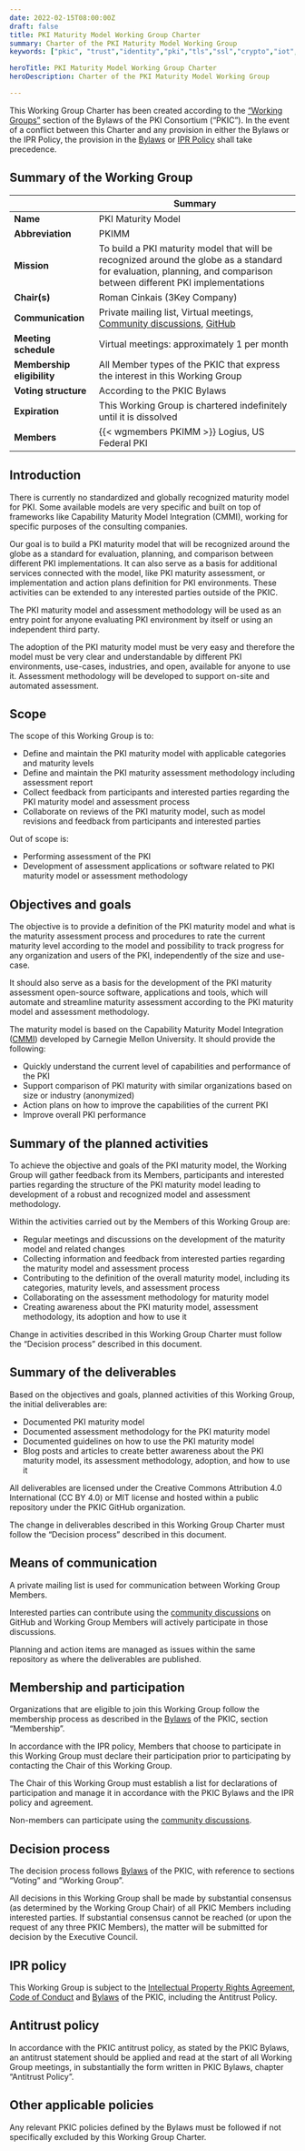 ```yaml
---
date: 2022-02-15T08:00:00Z
draft: false
title: PKI Maturity Model Working Group Charter
summary: Charter of the PKI Maturity Model Working Group
keywords: ["pkic", "trust","identity","pki","tls","ssl","crypto","iot","devices", "consortium"]

heroTitle: PKI Maturity Model Working Group Charter
heroDescription: Charter of the PKI Maturity Model Working Group

---
```


This Working Group Charter has been created according to the [“Working Groups”](/bylaws/#9-working-groups) section of the Bylaws of the PKI Consortium (“PKIC”). In the event of a conflict between this Charter and any provision in either the Bylaws or the IPR Policy, the provision in the [Bylaws](/bylaws/) or [IPR Policy](/ipr/) shall take precedence.

## Summary of the Working Group

| | Summary |
|-|-|
| **Name** |  PKI Maturity Model |
| **Abbreviation** | PKIMM |
| **Mission** | To build a PKI maturity model that will be recognized around the globe as a standard for evaluation, planning, and comparison between different PKI implementations |
| **Chair(s)** | Roman Cinkais (3Key Company) |
| **Communication** | Private mailing list, Virtual meetings, [Community discussions](https://github.com/pkic/community/discussions/categories/pki-maturity-model-pkimm), [GitHub](https://github.com/pkic/pkimm) |
| **Meeting schedule** | Virtual meetings: approximately 1 per month |
| **Membership eligibility** | All Member types of the PKIC that express the interest in this Working Group |
| **Voting structure** | According to the PKIC Bylaws |
| **Expiration** | This Working Group is chartered indefinitely until it is dissolved |
| **Members** | {{< wgmembers PKIMM >}} Logius, US Federal PKI |

## Introduction

There is currently no standardized and globally recognized maturity model for PKI. Some available models are very specific and built on top of frameworks like Capability Maturity Model Integration (CMMI), working for specific purposes of the consulting companies.

Our goal is to build a PKI maturity model that will be recognized around the globe as a standard for evaluation, planning, and comparison between different PKI implementations. It can also serve as a basis for additional services connected with the model, like PKI maturity assessment, or implementation and action plans definition for PKI environments. These activities can be extended to any interested parties outside of the PKIC.

The PKI maturity model and assessment methodology will be used as an entry point for anyone evaluating PKI environment by itself or using an independent third party.

The adoption of the PKI maturity model must be very easy and therefore the model must be very clear and understandable by different PKI environments, use-cases, industries, and open, available for anyone to use it. Assessment methodology will be developed to support on-site and automated assessment.

## Scope

The scope of this Working Group is to:
- Define and maintain the PKI maturity model with applicable categories and maturity levels
- Define and maintain the PKI maturity assessment methodology including assessment report
- Collect feedback from participants and interested parties regarding the PKI maturity model and assessment process
- Collaborate on reviews of the PKI maturity model, such as model revisions and feedback from participants and interested parties

Out of scope is:
- Performing assessment of the PKI
- Development of assessment applications or software related to PKI maturity model or assessment methodology

## Objectives and goals

The objective is to provide a definition of the PKI maturity model and what is the maturity assessment process and procedures to rate the current maturity level according to the model and possibility to track progress for any organization and users of the PKI, independently of the size and use-case.

It should also serve as a basis for the development of the PKI maturity assessment open-source software, applications and tools, which will automate and streamline maturity assessment according to the PKI maturity model and assessment methodology.

The maturity model is based on the Capability Maturity Model Integration ([CMMI](https://en.wikipedia.org/wiki/Capability_Maturity_Model_Integration)) developed by Carnegie Mellon University. It should provide the following:
- Quickly understand the current level of capabilities and performance of the PKI
- Support comparison of PKI maturity with similar organizations based on size or industry (anonymized)
- Action plans on how to improve the capabilities of the current PKI
- Improve overall PKI performance

## Summary of the planned activities

To achieve the objective and goals of the PKI maturity model, the Working Group will gather feedback from its Members, participants and interested parties regarding the structure of the PKI maturity model leading to development of a robust and recognized model and assessment methodology.

Within the activities carried out by the Members of this Working Group are:
- Regular meetings and discussions on the development of the maturity model and related changes
- Collecting information and feedback from interested parties regarding the maturity model and assessment process
- Contributing to the definition of the overall maturity model, including its categories, maturity levels, and assessment process
- Collaborating on the assessment methodology for maturity model
- Creating awareness about the PKI maturity model, assessment methodology, its adoption and how to use it

Change in activities described in this Working Group Charter must follow the “Decision process” described in this document.

## Summary of the deliverables

Based on the objectives and goals, planned activities of this Working Group, the initial deliverables are:
- Documented PKI maturity model
- Documented assessment methodology for the PKI maturity model
- Documented guidelines on how to use the PKI maturity model
- Blog posts and articles to create better awareness about the PKI maturity model, its assessment methodology, adoption, and how to use it

All deliverables are licensed under the Creative Commons Attribution 4.0 International (CC BY 4.0) or MIT license and hosted within a public repository under the PKIC GitHub organization.

The change in deliverables described in this Working Group Charter must follow the “Decision process” described in this document.

## Means of communication

A private mailing list is used for communication between Working Group Members.

Interested parties can contribute using the [community discussions](https://github.com/pkic/community/discussions) on GitHub and Working Group Members will actively participate in those discussions. 

Planning and action items are managed as issues within the same repository as where the deliverables are published.

## Membership and participation

Organizations that are eligible to join this Working Group follow the membership process as described in the [Bylaws](https://pkic.org/bylaws) of the PKIC, section “Membership”.

In accordance with the IPR policy, Members that choose to participate in this Working Group must declare their participation prior to participating by contacting the Chair of this Working Group.

The Chair of this Working Group must establish a list for declarations of participation and manage it in accordance with the PKIC Bylaws and the IPR policy and agreement.

Non-members can participate using the [community discussions](https://github.com/pkic/community/discussions).

## Decision process

The decision process follows [Bylaws](https://pkic.org/bylaws) of the PKIC, with reference to sections “Voting” and “Working Group”.

All decisions in this Working Group shall be made by substantial consensus (as determined by the Working Group Chair) of all PKIC Members including interested parties. If substantial consensus cannot be reached (or upon the request of any three PKIC Members), the matter will be submitted for decision by the Executive Council.

## IPR policy

This Working Group is subject to the [Intellectual Property Rights Agreement](https://pkic.org/ipr), [Code of Conduct](https://pkic.org/code-of-conduc) and [Bylaws](https://pkic.org/bylaws) of the PKIC, including the Antitrust Policy.

## Antitrust policy

In accordance with the PKIC antitrust policy, as stated by the PKIC Bylaws, an antitrust statement should be applied and read at the start of all Working Group meetings, in substantially the form written in PKIC Bylaws, chapter “Antitrust Policy”.

## Other applicable policies

Any relevant PKIC policies defined by the Bylaws must be followed if not specifically excluded by this Working Group Charter.


